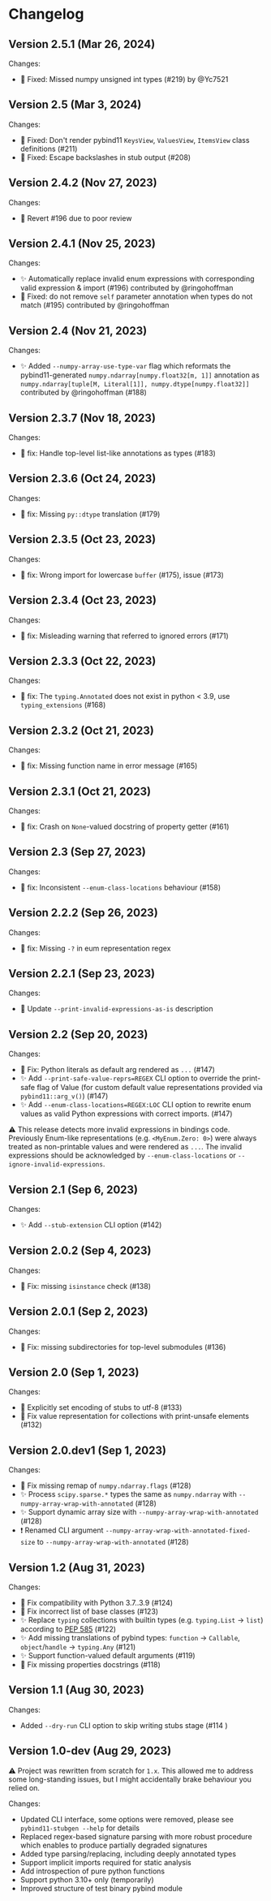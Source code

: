 Changelog
=========


Version 2.5.1 (Mar 26, 2024)
--------------------------
Changes:
- 🐛 Fixed: Missed numpy unsigned int types (#219) by @Yc7521


Version 2.5 (Mar 3, 2024)
--------------------------
Changes:
- 🐛 Fixed: Don't render pybind11 `KeysView`, `ValuesView`, `ItemsView` class definitions (#211)
- 🐛 Fixed: Escape backslashes in stub output (#208)


Version 2.4.2 (Nov 27, 2023)
--------------------------
Changes:
- 🔁 Revert #196 due to poor review


Version 2.4.1 (Nov 25, 2023)
--------------------------
Changes:
- ✨ Automatically replace invalid enum expressions with corresponding valid expression & import (#196)  contributed by @ringohoffman
- 🐛 Fixed: do not remove `self` parameter annotation when types do not match (#195) contributed by @ringohoffman


Version 2.4 (Nov 21, 2023)
--------------------------
Changes:
- ✨ Added `--numpy-array-use-type-var` flag which reformats the pybind11-generated `numpy.ndarray[numpy.float32[m, 1]]`
annotation as `numpy.ndarray[tuple[M, Literal[1]], numpy.dtype[numpy.float32]]` contributed by @ringohoffman (#188)


Version 2.3.7 (Nov 18, 2023)
--------------------------
Changes:
- 🐛 fix: Handle top-level list-like annotations as types (#183)


Version 2.3.6 (Oct 24, 2023)
--------------------------
Changes:
- 🐛 fix: Missing `py::dtype` translation (#179)


Version 2.3.5 (Oct 23, 2023)
--------------------------
Changes:
- 🐛 fix: Wrong import for lowercase `buffer` (#175), issue (#173)


Version 2.3.4 (Oct 23, 2023)
--------------------------
Changes:
- 🐛 fix: Misleading warning that referred to ignored errors (#171)


Version 2.3.3 (Oct 22, 2023)
--------------------------
Changes:
- 🐛 fix: The `typing.Annotated` does not exist in python < 3.9, use `typing_extensions` (#168)


Version 2.3.2 (Oct 21, 2023)
--------------------------
Changes:
- 🐛 fix: Missing function name in error message (#165)


Version 2.3.1 (Oct 21, 2023)
--------------------------
Changes:
- 🐛 fix: Crash on `None`-valued docstring of property getter (#161)


Version 2.3 (Sep 27, 2023)
--------------------------
Changes:
- 🐛 fix: Inconsistent `--enum-class-locations` behaviour (#158)


Version 2.2.2 (Sep 26, 2023)
--------------------------
Changes:
- 🐛 fix: Missing `-?` in eum representation regex


Version 2.2.1 (Sep 23, 2023)
--------------------------
Changes:
- 📝 Update `--print-invalid-expressions-as-is` description


Version 2.2 (Sep 20, 2023)
--------------------------
Changes:

- 🐛 Fix: Python literals as default arg rendered as `...` (#147)
- ✨ Add `--print-safe-value-reprs=REGEX` CLI option to override the print-safe flag
     of Value (for custom default value representations provided via `pybind11::arg_v()`)  (#147)
- ✨ Add `--enum-class-locations=REGEX:LOC` CLI option to rewrite enum values as valid
     Python expressions with correct imports. (#147)

⚠️ This release detects more invalid expressions in bindings code.
  Previously Enum-like representations (e.g. `<MyEnum.Zero: 0>`) were always treated
  as non-printable values and were rendered as `...`.
  The invalid expressions should be acknowledged by `--enum-class-locations` or `--ignore-invalid-expressions`.


Version 2.1 (Sep 6, 2023)
--------------------------
Changes:

- ✨ Add `--stub-extension` CLI option (#142)


Version 2.0.2 (Sep 4, 2023)
--------------------------
Changes:

- 🐛 Fix: missing `isinstance` check (#138)

Version 2.0.1 (Sep 2, 2023)
--------------------------
Changes:

- 🐛 Fix: missing subdirectories for top-level submodules (#136)


Version 2.0 (Sep 1, 2023)
--------------------------
Changes:

- 🐛 Explicitly set encoding of stubs to utf-8 (#133)
- 🐛 Fix value representation for collections with print-unsafe elements (#132)


Version 2.0.dev1 (Sep 1, 2023)
--------------------------
Changes:

- 🐛 Fix missing remap of `numpy.ndarray.flags` (#128)
- ✨ Process `scipy.sparse.*` types the same as `numpy.ndarray` with `--numpy-array-wrap-with-annotated` (#128)
- ✨ Support dynamic array size with `--numpy-array-wrap-with-annotated` (#128)
- ❗️ Renamed CLI argument `--numpy-array-wrap-with-annotated-fixed-size` to `--numpy-array-wrap-with-annotated` (#128)


Version 1.2 (Aug 31, 2023)
--------------------------
Changes:

- 🐛 Fix compatibility with Python 3.7..3.9 (#124)
- 🐛 Fix incorrect list of base classes (#123)
- ✨ Replace `typing` collections with builtin types (e.g. `typing.List` -> `list`) according
  to [PEP 585](https://peps.python.org/pep-0585/)  (#122)
- ✨ Add missing translations of pybind types: `function` -> `Callable`, `object`/`handle` -> `typing.Any` (#121)
- ✨ Support function-valued default arguments (#119)
- 🐛 Fix missing properties docstrings (#118)


Version 1.1 (Aug 30, 2023)
--------------------------
Changes:

- Added `--dry-run` CLI option to skip writing stubs stage (#114 )


Version 1.0-dev (Aug 29, 2023)
------------------------------
⚠️ Project was rewritten from scratch for `1.x`. This allowed me to address some long-standing issues, but I might
accidentally brake behaviour you relied on.

Changes:

- Updated CLI interface, some options were removed, please see `pybind11-stubgen --help` for details
- Replaced regex-based signature parsing with more robust procedure which enables to produce partially degraded
  signatures
- Added type parsing/replacing, including deeply annotated types
- Support implicit imports required for static analysis
- Add introspection of pure python functions
- Support python 3.10+ only (temporarily)
- Improved structure of test binary pybind module
